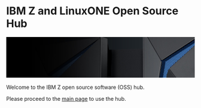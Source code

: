 # IBM Z and LinuxONE Open Source Hub

![IBM Z Banner](./images/IBM/ibm_z14_full_banner.png)

Welcome to the IBM Z open source software (OSS) hub.  

Please proceed to the <a href="https://ibm.github.io/ibm-z-oss-hub/main/main.html">main page</a> to use the hub.